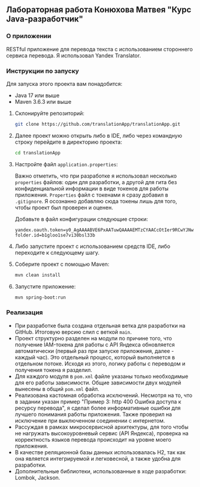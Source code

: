 ## Лабораторная работа Конюхова Матвея "Курс Java-разработчик"

### О приложении

RESTful приложение для перевода текста с использованием стороннего сервиса перевода. Я использовал Yandex Translator.

### Инструкции по запуску

Для запуска этого проекта вам понадобится:

- Java 17 или выше
- Maven 3.6.3 или выше

1. Склонируйте репозиторий:

    ```sh
    git clone https://github.com/translationApp/translationApp.git
    ```

2. Далее проект можно открыть либо в IDE, либо через командную строку перейдите в директорию проекта:

    ```sh
    cd translationApp
    ```

3. Настройте файл `application.properties`:

    Важно отметить, что при разработке я использовал несколько `properties` файлов: один для разработки, а другой для гита без конфиденциальной информации в виде токенов для работы приложения. `Properties` файл с токенами я сразу добавил в `.gitignore`. Я осознанно добавляю сюда токены лишь для того, чтобы проект был проверен и оценен.

    Добавьте в файл конфигурации следующие строки:

    ```properties
    yandex.oauth.token=y0_AgAAAABVE6PxAATuwQAAAAEMTzCYAACcOtIer9RCwYJNwLblAXGSCi7N4g
    folder.id=b1gloo1se7vi30bsl33b
    ```

4. Либо запустите проект с использованием средств IDE, либо переходите к следующему шагу.

5. Соберите проект с помощью Maven:

    ```sh
    mvn clean install
    ```

6. Запустите приложение:

    ```sh
    mvn spring-boot:run
    ```

### Реализация

- При разработке была создана отдельная ветка для разработки на GitHub. Итоговую версию слил с веткой `main`.
- Проект структурно разделен на модули по причине того, что получение IAM-токена для работы с API Яндекса обновляется автоматически (первый раз при запуске приложения, далее - каждый час). Это отдельный процесс, который выполняется в отдельном потоке. Исходя из этого, логику работы с переводом и получения токена я разделил.
- Для каждого модуля в `pom.xml` файле указаны только необходимые для его работы зависимости. Общие зависимости двух модулей вынесены в общий `pom.xml` файл.
- Реализована кастомная обработка исключений. Несмотря на то, что в задании указан пример "Пример 3: http 400 Ошибка доступа к ресурсу перевода", я сделал более информативные ошибки для лучшего понимания работы приложения. Также проверил на исключение при выключенном соединении с интернетом.
- Рассуждая в рамках микросервисной архитектуры, для того чтобы не нагружать высокоуровневый сервис (API Яндекса), проверка на корректность языков перевода происходит на уровне моего приложения.
- В качестве реляционной базы данных использовалась H2, так как она является интегрируемой и легковесной, а также удобна для разработки.
- Дополнительные библиотеки, использованные в ходе разработки: Lombok, Jackson.
